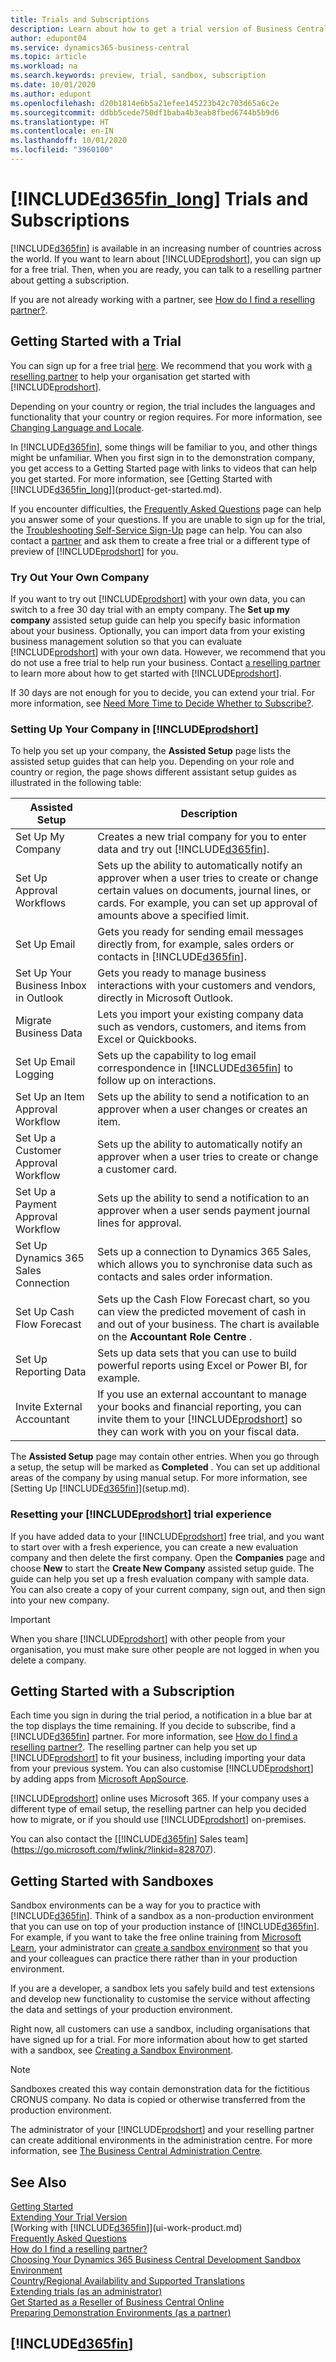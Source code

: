 ```yaml
---
title: Trials and Subscriptions
description: Learn about how to get a trial version of Business Central, how to work with sandbox environments, and how to sign up for a subscription.
author: edupont04
ms.service: dynamics365-business-central
ms.topic: article
ms.workload: na
ms.search.keywords: preview, trial, sandbox, subscription
ms.date: 10/01/2020
ms.author: edupont
ms.openlocfilehash: d20b1814e6b5a21efee145223b42c703d65a6c2e
ms.sourcegitcommit: ddbb5cede750df1baba4b3eab8fbed6744b5b9d6
ms.translationtype: HT
ms.contentlocale: en-IN
ms.lasthandoff: 10/01/2020
ms.locfileid: "3960100"
---
```

# <a name="d365fin_long-trials-and-subscriptions"></a>[!INCLUDE[d365fin_long](includes/d365fin_long_md.md)] Trials and Subscriptions

[!INCLUDE[d365fin](includes/d365fin_md.md)] is available in an increasing number of countries across the world. If you want to learn about [!INCLUDE[prodshort](includes/prodshort.md)], you can sign up for a free trial. Then, when you are ready, you can talk to a reselling partner about getting a subscription.  

If you are not already working with a partner, see [How do I find a reselling partner?](across-faq.md#findpartner).  

## <a name="getting-started-with-a-trial"></a>Getting Started with a Trial

You can sign up for a free trial [here](https://go.microsoft.com/fwlink/?linkid=847861). We recommend that you work with [a reselling partner](across-faq.md#findpartner) to help your organisation get started with [!INCLUDE[prodshort](includes/prodshort.md)].  

Depending on your country or region, the trial includes the languages and functionality that your country or region requires. For more information, see [Changing Language and Locale](about-locale-language.md).  

In [!INCLUDE[d365fin](includes/d365fin_md.md)], some things will be familiar to you, and other things might be unfamiliar. When you first sign in to the demonstration company, you get access to a Getting Started page with links to videos that can help you get started. For more information, see [Getting Started with [!INCLUDE[d365fin_long](includes/d365fin_long_md.md)]](product-get-started.md).  

If you encounter difficulties, the [Frequently Asked Questions](across-faq.md) page can help you answer some of your questions. If you are unable to sign up for the trial, the [Troubleshooting Self-Service Sign-Up](ui-troubleshoot-self-signup.md) page can help. You can also contact a [partner](across-faq.md#findpartner) and ask them to create a free trial or a different type of preview of [!INCLUDE[prodshort](includes/prodshort.md)] for you.  

### <a name="try-out-your-own-company"></a>Try Out Your Own Company

If you want to try out [!INCLUDE[prodshort](includes/prodshort.md)] with your own data, you can switch to a free 30 day trial with an empty company. The **Set up my company** assisted setup guide can help you specify basic information about your business. Optionally, you can import data from your existing business management solution so that you can evaluate [!INCLUDE[prodshort](includes/prodshort.md)] with your own data. However, we recommend that you do not use a free trial to help run your business. Contact [a reselling partner](across-faq.md#findpartner) to learn more about how to get started with [!INCLUDE[prodshort](includes/prodshort.md)].  

If 30 days are not enough for you to decide, you can extend your trial. For more information, see [Need More Time to Decide Whether to Subscribe?](admin-extend-trial.md).  

### <a name="setting-up-your-company-in-prodshort"></a>Setting Up Your Company in [!INCLUDE[prodshort](includes/prodshort.md)]

To help you set up your company, the **Assisted Setup** page lists the assisted setup guides that can help you. Depending on your role and country or region, the page shows different assistant setup guides as illustrated in the following table:

| Assisted Setup | Description |
| -------------- | ----------- |
| Set Up My Company |Creates a new trial company for you to enter data and try out [!INCLUDE[d365fin](includes/d365fin_md.md)]. |
| Set Up Approval Workflows |Sets up the ability to automatically notify an approver when a user tries to create or change certain values on documents, journal lines, or cards. For example, you can set up approval of amounts above a specified limit. |
| Set Up Email |Gets you ready for sending email messages directly from, for example, sales orders or contacts in [!INCLUDE[d365fin](includes/d365fin_md.md)]. |
| Set Up Your Business Inbox in Outlook |Gets you ready to manage business interactions with your customers and vendors, directly in Microsoft Outlook. |
| Migrate Business Data |Lets you import your existing company data such as vendors, customers, and items from Excel or Quickbooks. |
| Set Up Email Logging |Sets up the capability to log email correspondence in [!INCLUDE[d365fin](includes/d365fin_md.md)] to follow up on interactions. |
| Set Up an Item Approval Workflow |Sets up the ability to send a notification to an approver when a user changes or creates an item. |
| Set Up a Customer Approval Workflow |Sets up the ability to automatically notify an approver when a user tries to create or change a customer card. |
| Set Up a Payment Approval Workflow |Sets up the ability to send a notification to an approver when a user sends payment journal lines for approval. |
| Set Up Dynamics 365 Sales Connection |Sets up a connection to Dynamics 365 Sales, which allows you to synchronise data such as contacts and sales order information. |
| Set Up Cash Flow Forecast |Sets up the Cash Flow Forecast chart, so you can view the predicted movement of cash in and out of your business. The chart is available on the **Accountant Role Centre** . |
| Set Up Reporting Data|Sets up data sets that you can use to build powerful reports using Excel or Power BI, for example. |
| Invite External Accountant |If you use an external accountant to manage your books and financial reporting, you can invite them to your [!INCLUDE[prodshort](includes/prodshort.md)] so they can work with you on your fiscal data. |

The **Assisted Setup** page may contain other entries. When you go through a setup, the setup will be marked as **Completed** . You can set up additional areas of the company by using manual setup. For more information, see [Setting Up [!INCLUDE[d365fin](includes/d365fin_md.md)]](setup.md).  

### <a name="resetting-your-prodshort-trial-experience"></a>Resetting your [!INCLUDE[prodshort](includes/prodshort.md)] trial experience

If you have added data to your [!INCLUDE[prodshort](includes/prodshort.md)] free trial, and you want to start over with a fresh experience, you can create a new evaluation company and then delete the first company. Open the **Companies** page and choose **New** to start the **Create New Company** assisted setup guide. The guide can help you set up a fresh evaluation company with sample data. You can also create a copy of your current company, sign out, and then sign into your new company.  

> [!IMPORTANT]
> When you share [!INCLUDE[prodshort](includes/prodshort.md)] with other people from your organisation, you must make sure other people are not logged in when you delete a company.  

## <a name="getting-started-with-a-subscription"></a>Getting Started with a Subscription

Each time you sign in during the trial period, a notification in a blue bar at the top displays the time remaining. If you decide to subscribe, find a [!INCLUDE[d365fin](includes/d365fin_md.md)] partner. For more information, see [How do I find a reselling partner?](across-faq.md#findpartner). The reselling partner can help you set up [!INCLUDE[prodshort](includes/prodshort.md)] to fit your business, including importing your data from your previous system. You can also customise [!INCLUDE[prodshort](includes/prodshort.md)] by adding apps from [Microsoft AppSource](https://go.microsoft.com/fwlink/?linkid=2081646).  

[!INCLUDE[prodshort](includes/prodshort.md)] online uses Microsoft 365. If your company uses a different type of email setup, the reselling partner can help you decided how to migrate, or if you should use [!INCLUDE[prodshort](includes/prodshort.md)] on-premises.  

You can also contact the [[!INCLUDE[d365fin](includes/d365fin_md.md)] Sales team](https://go.microsoft.com/fwlink/?linkid=828707).  

## <a name="getting-started-with-sandboxes"></a>Getting Started with Sandboxes

Sandbox environments can be a way for you to practice with [!INCLUDE[d365fin](includes/d365fin_md.md)]. Think of a sandbox as a non-production environment that you can use on top of your production instance of [!INCLUDE[d365fin](includes/d365fin_md.md)]. For example, if you want to take the free online training from [Microsoft Learn](/learn/browse/?products=dynamics-business-central), your administrator can [create a sandbox environment](/dynamics365/business-central/dev-itpro/administration/tenant-admin-center-environments#create-a-sandbox-environment) so that you and your colleagues can practice there rather than in your production environment.  

If you are a developer, a sandbox lets you safely build and test extensions and develop new functionality to customise the service without affecting the data and settings of your production environment.  

Right now, all customers can use a sandbox, including organisations that have signed up for a trial. For more information about how to get started with a sandbox, see [Creating a Sandbox Environment](across-how-create-sandbox-environment.md).  

> [!NOTE]
> Sandboxes created this way contain demonstration data for the fictitious CRONUS company. No data is copied or otherwise transferred from the production environment.  

The administrator of your [!INCLUDE[prodshort](includes/prodshort.md)] and your reselling partner can create additional environments in the administration centre. For more information, see [The Business Central Administration Centre](/dynamics365/business-central/dev-itpro/administration/tenant-admin-center).  

## <a name="see-also"></a>See Also

[Getting Started](product-get-started.md)  
[Extending Your Trial Version](admin-extend-trial.md)  
[Working with [!INCLUDE[d365fin](includes/d365fin_md.md)]](ui-work-product.md)  
[Frequently Asked Questions](across-faq.md)  
[How do I find a reselling partner?](across-faq.md#findpartner)  
[Choosing Your Dynamics 365 Business Central Development Sandbox Environment](/dynamics365/business-central/dev-itpro/developer/devenv-sandbox-overview?toc=/dynamics365/business-central/toc.json)  
[Country/Regional Availability and Supported Translations](/dynamics365/business-central/dev-itpro/compliance/apptest-countries-and-translations?toc=/dynamics365/business-central/toc.json)  
[Extending trials (as an administrator)](/dynamics365/business-central/dev-itpro/administration/tenant-administration#extending-trials)  
[Get Started as a Reseller of Business Central Online](/dynamics365/business-central/dev-itpro/administration/get-started-online)  
[Preparing Demonstration Environments (as a partner)](/dynamics365/business-central/dev-itpro/administration/demo-environment)  

## [!INCLUDE[d365fin](includes/free_trial_md.md)]  
